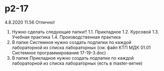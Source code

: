 # p2-17
4.8.2020 11.56 Отлично!
1. Нужно сделать следующие папки!!
1.1. Прикладное
1.2. Курсовой
1.3. Учебная практика
1.4. Производственная практика
2. В папке Системное нужно создать подпапки по каждой лабораторной из списка лабораторных (см. файл КТП МДК 01.01 Системное программирование 17-19-3.doc)
3. В папке Прикладное нужно создать подпапки по каждой лабораторной из списка лабораторных (есть в master-ветке)
